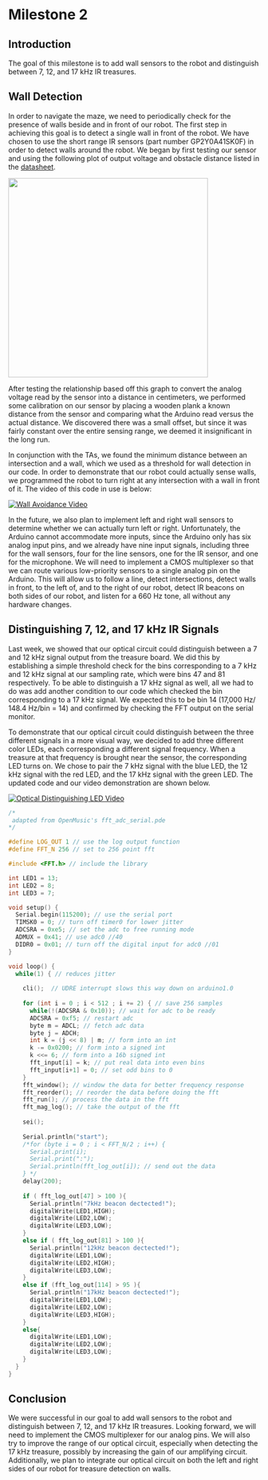 # Milestone 2

## Introduction
The goal of this milestone is to add wall sensors to the robot and distinguish between 7, 12, and 17 kHz IR treasures.

## Wall Detection
In order to navigate the maze, we need to periodically check for the presence of walls beside and in front of our robot. The first step in achieving this goal is to detect a single wall in front of the robot. We have chosen to use the short range IR sensors (part number	GP2Y0A41SK0F) in order to detect walls around the robot. We began by first testing our sensor and using the following plot of output voltage and obstacle distance listed in the [datasheet](http://www.sharp-world.com/products/device/lineup/data/pdf/datasheet/gp2y0a41sk_e.pdf).

<img src="https://i.imgur.com/zoSwWbM.png" width="400px" />

After testing the relationship based off this graph to convert the analog voltage read by the sensor into a distance in centimeters, we performed some calibration on our sensor by placing a wooden plank a known distance from the sensor and comparing what the Arduino read versus the actual distance. We discovered there was a small offset, but since it was fairly constant over the entire sensing range, we deemed it insignificant in the long run.

In conjunction with the TAs, we found the minimum distance between an intersection and a wall, which we used as a threshold for wall detection in our code. In order to demonstrate that our robot could actually sense walls, we programmed the robot to turn right at any intersection with a wall in front of it. The video of this code in use is below: 

[![Wall Avoidance Video](https://img.youtube.com/vi/n1C5XcRkyyI/0.jpg)](https://youtu.be/n1C5XcRkyyI)

In the future, we also plan to implement left and right wall sensors to determine whether we can actually turn left or right. Unfortunately, the Arduino cannot accommodate more inputs, since the Arduino only has six analog input pins, and we already have nine input signals, including three for the wall sensors, four for the line sensors, one for the IR sensor, and one for the microphone. We will need to implement a CMOS multiplexer so that we can route various low-priority sensors to a single analog pin on the Arduino. This will allow us to follow a line, detect intersections, detect walls in front, to the left of, and to the right of our robot, detect IR beacons on both sides of our robot, and listen for a 660 Hz tone, all without any hardware changes.


## Distinguishing 7, 12, and 17 kHz IR Signals
Last week, we showed that our optical circuit could distinguish between a 7 and 12 kHz signal output from the treasure board. We did this by establishing a simple threshold check for the bins corresponding to a 7 kHz and 12 kHz signal at our sampling rate, which were bins 47 and 81 respectively. To be able to distinguish a 17 kHz signal as well, all we had to do was add another condition to our code which checked the bin corresponding to a 17 kHz signal. We expected this to be bin 14 (17,000 Hz/ 148.4 Hz/bin = 14) and confirmed by checking the FFT output on the serial monitor. 

To demonstrate that our optical circuit could distinguish between the three different signals in a more visual way, we decided to add three different color LEDs, each corresponding a different signal frequency. When a treasure at that frequency is brought near the sensor, the corresponding LED turns on. We chose to pair the 7 kHz signal with the blue LED, the 12 kHz signal with the red LED, and the 17 kHz signal with the green LED. The updated code and our video demonstration are shown below.

[![Optical Distinguishing LED Video](https://img.youtube.com/vi/9IOaoV1_FxU/0.jpg)](https://www.youtube.com/watch?v=9IOaoV1_FxU)
 
```cpp
/*
 adapted from OpenMusic's fft_adc_serial.pde
*/

#define LOG_OUT 1 // use the log output function
#define FFT_N 256 // set to 256 point fft

#include <FFT.h> // include the library

int LED1 = 13;
int LED2 = 8;
int LED3 = 7;

void setup() {
  Serial.begin(115200); // use the serial port
  TIMSK0 = 0; // turn off timer0 for lower jitter
  ADCSRA = 0xe5; // set the adc to free running mode
  ADMUX = 0x41; // use adc0 //40
  DIDR0 = 0x01; // turn off the digital input for adc0 //01
}

void loop() {
  while(1) { // reduces jitter
    
    cli();  // UDRE interrupt slows this way down on arduino1.0
    
    for (int i = 0 ; i < 512 ; i += 2) { // save 256 samples
      while(!(ADCSRA & 0x10)); // wait for adc to be ready
      ADCSRA = 0xf5; // restart adc
      byte m = ADCL; // fetch adc data
      byte j = ADCH;
      int k = (j << 8) | m; // form into an int
      k -= 0x0200; // form into a signed int
      k <<= 6; // form into a 16b signed int
      fft_input[i] = k; // put real data into even bins
      fft_input[i+1] = 0; // set odd bins to 0
    }
    fft_window(); // window the data for better frequency response
    fft_reorder(); // reorder the data before doing the fft
    fft_run(); // process the data in the fft
    fft_mag_log(); // take the output of the fft
    
    sei();
    
    Serial.println("start"); 
    /*for (byte i = 0 ; i < FFT_N/2 ; i++) { 
      Serial.print(i);
      Serial.print(":");
      Serial.println(fft_log_out[i]); // send out the data
    } */
    delay(200); 
    
    if ( fft_log_out[47] > 100 ){
      Serial.println("7kHz beacon dectected!");
      digitalWrite(LED1,HIGH);
      digitalWrite(LED2,LOW);
      digitalWrite(LED3,LOW);
    }
    else if ( fft_log_out[81] > 100 ){
      Serial.println("12kHz beacon dectected!");
      digitalWrite(LED1,LOW);
      digitalWrite(LED2,HIGH);
      digitalWrite(LED3,LOW);
    }
    else if (fft_log_out[114] > 95 ){
      Serial.println("17kHz beacon dectected!"); 
      digitalWrite(LED1,LOW);
      digitalWrite(LED2,LOW);
      digitalWrite(LED3,HIGH);
    }
    else{
      digitalWrite(LED1,LOW);
      digitalWrite(LED2,LOW);
      digitalWrite(LED3,LOW);
    }
  }
}
```

## Conclusion
We were successful in our goal to add wall sensors to the robot and distinguish between 7, 12, and 17 kHz IR treasures. Looking forward, we will need to implement the CMOS multiplexer for our analog pins. We will also try to improve the range of our optical circuit, especially when detecting the 17 kHz treasure, possibly by increasing the gain of our amplifying circuit. Additionally, we plan to integrate our optical circuit on both the left and right sides of our robot for treasure detection on walls. 
